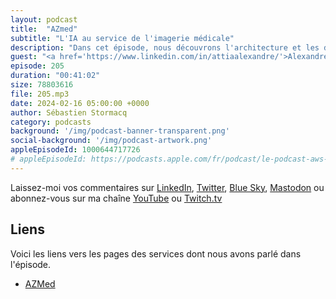 ```yaml
---
layout: podcast
title:  "AZmed"
subtitle: "L'IA au service de l'imagerie médicale"
description: "Dans cet épisode, nous découvrons l'architecture et les défis techniques de RayVolve, une solution qui assiste les radiologues dans leurs diagnostics, leur permettant ainsi d'analyser jusqu'à trois fois plus d'images par jour. Nous parlons de flux de données, de leur anonymisation, et de l'entraînement de modèles d'apprentissage machine (ML). Que vous soyez intéressés par l'apprentissage machine, le traitement d'images ou les technologies médicales (MedTech), écoutez ce nouvel épisode."
guest: "<a href='https://www.linkedin.com/in/attiaalexandre/'>Alexandre Attia</a>, CTO et co-foundateur de AZmed"
episode: 205
duration: "00:41:02" 
size: 78803616
file: 205.mp3
date: 2024-02-16 05:00:00 +0000
author: Sébastien Stormacq
category: podcasts
background: '/img/podcast-banner-transparent.png'
social-background: '/img/podcast-artwork.png'
appleEpisodeId: 1000644717726
# appleEpisodeId: https://podcasts.apple.com/fr/podcast/le-podcast-aws-en-français/id1452118442
---
```


Laissez-moi vos commentaires sur [LinkedIn](https://www.linkedin.com/in/sebastienstormacq/), [Twitter](https://twitter.com/sebsto), [Blue Sky](https://bsky.app/profile/sebsto.bsky.social), [Mastodon](https://awscommunity.social/@sebsto) ou abonnez-vous sur ma chaîne [YouTube](https://www.youtube.com/sebsto) ou [Twitch.tv](https://www.twitch.tv/sebAWS)

## Liens

Voici les liens vers les pages des services dont nous avons parlé dans l'épisode.

- [AZMed](https://azmed.co/)
